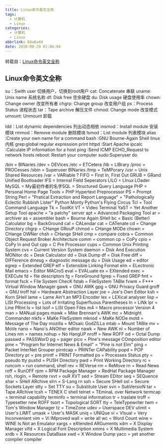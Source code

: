 ```yaml
---
title: Linux命令英文全称
tags:
  - 计算机
  - Linux
categories:
  - 计算机
  - Linux
abbrlink: 84a6a4d
date: 2018-08-29 01:04:04
---
```

转载自：[Linux命令英文全称](https://blog.csdn.net/alex_sym/article/details/7409566)

## Linux命令英文全称

su：Swith user  切换用户，切换到root用户
cat: Concatenate  串联
uname: Unix name  系统名称
df: Disk free  空余硬盘
du: Disk usage 硬盘使用率
chown: Change owner 改变所有者
chgrp: Change group 改变用户组
ps：Process Status  进程状态
tar：Tape archive 解压文件
chmod: Change mode 改变模式
umount: Unmount 卸载
<!-- more -->
ldd：List dynamic dependencies 列出动态相依
insmod：Install module 安装模块
rmmod：Remove module 删除模块
lsmod：List module 列表模块
alias :Create your own name for a command
bash :GNU Bourne-Again Shell  linux内核 
grep:global regular expression print
httpd :Start Apache
ipcalc :Calculate IP information for a host
ping :Send ICMP ECHO_Request to network hosts
reboot: Restart your computer
sudo:Superuser do

/bin = BINaries 
/dev = DEVices 
/etc = ETCetera 
/lib = LIBrary 
/proc = PROCesses 
/sbin = Superuser BINaries 
/tmp = TeMPorary 
/usr = Unix Shared Resources 
/var = VARiable ? 
FIFO = First In, First Out 
GRUB = GRand Unified Bootloader 
IFS = Internal Field Seperators 
LILO = LInux LOader 
MySQL = My最初作者的名字SQL = Structured Query Language 
PHP = Personal Home Page Tools = PHP Hypertext Preprocessor 
PS = Prompt String 
Perl = "Pratical Extraction and Report Language" = "Pathologically Eclectic Rubbish Lister" 
Python Monty Python's Flying Circus 
Tcl = Tool Command Language 
Tk = ToolKit 
VT = Video Terminal 
YaST = Yet Another Setup Tool 
apache = "a patchy" server 
apt = Advanced Packaging Tool 
ar = archiver 
as = assembler 
bash = Bourne Again SHell 
bc = Basic (Better) Calculator 
bg = BackGround 
cal = CALendar 
cat = CATenate 
cd = Change Directory 
chgrp = CHange GRouP 
chmod = CHange MODe 
chown = CHange OWNer 
chsh = CHange SHell 
cmp = compare 
cobra = Common Object Request Broker Architecture 
comm = common 
cp = CoPy 
cpio = CoPy In and Out 
cpp = C Pre Processor 
cups = Common Unix Printing System 
cvs = Current Version System 
daemon = Disk And Execution MONitor 
dc = Desk Calculator 
dd = Disk Dump 
df = Disk Free 
diff = DIFFerence 
dmesg = diagnostic message 
du = Disk Usage 
ed = editor 
egrep = Extended GREP 
elf = Extensible Linking Format 
elm = ELectronic Mail 
emacs = Editor MACroS 
eval = EVALuate 
ex = EXtended 
exec = EXECute 
fd = file descriptors 
fg = ForeGround 
fgrep = Fixed GREP 
fmt = format 
fsck = File System ChecK 
fstab = FileSystem TABle 
fvwm = F*** Virtual Window Manager 
gawk = GNU AWK 
gpg = GNU Privacy Guard 
groff = GNU troff 
hal = Hardware Abstraction Layer 
joe = Joe's Own Editor 
ksh = Korn SHell 
lame = Lame Ain't an MP3 Encoder 
lex = LEXical analyser 
lisp = LISt Processing = Lots of Irritating Superfluous Parentheses 
ln = LiNk 
lpr = Line PRint 
ls = list 
lsof = LiSt Open Files 
m4 = Macro processor Version 4 
man = MANual pages 
mawk = Mike Brennan's AWK 
mc = Midnight Commander 
mkfs = MaKe FileSystem 
mknod = MaKe NODe 
motd = Message of The Day 
mozilla = MOsaic GodZILLa 
mtab = Mount TABle 
mv = MoVe 
nano = Nano's ANOther editor 
nawk = New AWK 
nl = Number of Lines 
nm = names 
nohup = No HangUP 
nroff = New ROFF 
od = Octal Dump 
passwd = PASSWorD 
pg = pager 
pico = PIne's message COmposition editor 
pine = "Program for Internet News & Email" = "Pine is not Elm" 
ping =  Packet InterNet Grouper 
pirntcap = PRINTer CAPability 
popd = POP Directory 
pr = pre 
printf = PRINT Formatted 
ps = Processes Status 
pty = pseudo tty 
pushd = PUSH Directory 
pwd = Print Working Directory 
rc = runcom = run command, shell 
rev = REVerse 
rm = ReMove 
rn = Read News 
roff = RunOFF 
rpm = RPM Package Manager = RedHat Package Manager 
rsh, rlogin, = Remote 
rxvt = ouR XVT 
sed = Stream EDitor 
seq = SEQuence 
shar = SHell ARchive 
slrn = S-Lang rn 
ssh = Secure SHell 
ssl = Secure Sockets Layer 
stty = Set TTY 
su = Substitute User 
svn = SubVersioN 
tar = Tape ARchive 
tcsh = TENEX C shell 
telnet = TEminaL over Network 
termcap = terminal capability 
terminfo = terminal information 
tr = traslate 
troff = Typesetter new ROFF 
tsort = Topological SORT 
tty = TeleTypewriter 
twm = Tom's Window Manager 
tz = TimeZone 
udev = Userspace DEV 
ulimit = User's LIMIT 
umask = User's MASK 
uniq = UNIQue 
vi = VIsual = Very Inconvenient 
vim = Vi IMproved 
wall = write all 
wc = Word Count 
wine = WINE Is Not an Emulator 
xargs = eXtended ARGuments 
xdm = X Display Manager 
xlfd = X Logical Font Description 
xmms = X Multimedia System 
xrdb = X Resources DataBase 
xwd = X Window Dump 
yacc = yet another compiler compiler